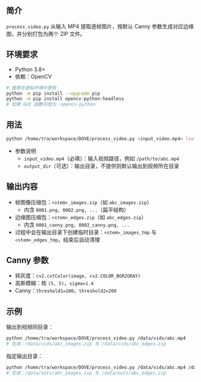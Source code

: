 ## 简介
`process_video.py` 从输入 MP4 提取逐帧图片，按默认 Canny 参数生成对应边缘图，并分别打包为两个 ZIP 文件。

## 环境要求
- Python 3.8+
- 依赖：OpenCV

```bash
# 推荐在虚拟环境中使用
python -m pip install --upgrade pip
python -m pip install opencv-python-headless
# 如需 GUI 函数可改为：opencv-python
```

## 用法
```bash
python /home/tra/workspace/DOVE/process_video.py <input_video.mp4> [output_dir]
```

- 参数说明
  - `input_video.mp4`（必填）：输入视频路径，例如 `/path/to/abc.mp4`
  - `output_dir`（可选）：输出目录，不提供则默认输出到视频所在目录

## 输出内容
- 帧图像压缩包：`<stem>_images.zip`（如 `abc_images.zip`）
  - 内含 `0001.png, 0002.png, ...`（扁平结构）
- 边缘图压缩包：`<stem>_edges.zip`（如 `abc_edges.zip`）
  - 内含 `0001_canny.png, 0002_canny.png, ...`
- 过程中会在输出目录下创建临时目录：`<stem>_images_tmp` 与 `<stem>_edges_tmp`，结束后自动清理

## Canny 参数
- 转灰度：`cv2.cvtColor(image, cv2.COLOR_BGR2GRAY)`
- 高斯模糊：核 `(5, 5)`，`sigma=1.4`
- Canny：`threshold1=100`，`threshold2=200`

## 示例
输出到视频同目录：
```bash
python /home/tra/workspace/DOVE/process_video.py /data/vids/abc.mp4
# 生成：/data/vids/abc_images.zip 与 /data/vids/abc_edges.zip
```

指定输出目录：
```bash
python /home/tra/workspace/DOVE/process_video.py /data/vids/abc.mp4 /data/outs
# 生成：/data/outs/abc_images.zip 与 /data/outs/abc_edges.zip
```

